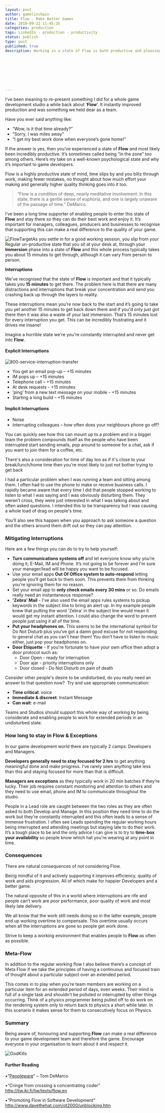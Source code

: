 ```yaml
---
layout: post
author: gamelinchpin
title: Flow - Make Better Games
date: 2010-09-22 11:45:35
categories: production
tags: LinkedIn - production - productivity
status: publish
type: post
published: true
description: Working in a state of Flow is both productive and pleasing. You should foster and support it's existence for a happy team and game.








---
```

I’ve been meaning to re-present something I did for a whole game
development studio a while back about ‘**Flow**’. It instantly improved
production and was something we held dear as a team.

Have you ever said anything
like:

-   “Wow, is it that time already?”
-   “Sorry, I was miles away”
-   “I get my best work done when everyone’s gone home!”

If the answer is yes, then you’ve experienced a state of **Flow** and
most likely been incredibly productive. It’s sometimes called being “in
the zone” too among others. Here’s my take on a well-known psychological
state and why it’s important to game developers.

Flow is a highly productive state of mind, time slips by and you blitz
through work, making fewer mistakes, no thought about how much effort
your making and generally higher quality thinking goes into it too.

> “Flow is a condition of deep, nearly meditative involvement. In this
> state, there is a gentle sense of euphoria, and one is largely unaware
> of the passage of time.” DeMarco.

I’ve been a long time supporter of enabling people to enter this state
of **Flow** and stay there so they can do their best work and enjoy it.
It’s important for managers, colleagues, producers and businesses to
recognise that supporting this can make a real difference to the quality
of your game.

![FlowTarget](assets/FlowTarget.png "FlowTarget")As you settle in for a
good working session, you slip from your Regular un-productive state
that you sit at your desk at, through your **Immersion** phase into a
state of **Flow** and this whole process typically takes you about 15
minutes to get through, although it can vary from person to person.

**Interruptions**

We've recognised that the state of **Flow** is important and that it
typically takes you **15 minutes** to get there. The problem here is
that there are many distractions and interruptions that break your
concentration and send you crashing back up through the layers to
reality.

These interruptions mean you’re now back to the start and it’s going to
take you yet another 15 minutes to get back down there and if you'd only
just got there then it was also a waste of your last immersion. That’s
15 minutes lost for every interruption you get. This can be incredibly
frustrating and it drives me insane!

Imagine a horrible state we're you're constantly interrupted and never
get into **Flow**.

#### Explicit Interruptions

![800-service-interruption-transfer](assets/800serviceinterruptiontransfer.jpg "800-service-interruption-transfer")

-   You get an email pop-up – +15 minutes
-   IM pops up – +15 minutes
-   Telephone call – +15 minutes
-   At desk requests - +15 minutes
-   ‘ping’ from a new text message on your mobile - +15 minutes
-   Starting a long build – +15 minutes

#### Implicit Interruptions

-   Noise
-   Interrupting colleagues – how often does your neighbours phone go
    off?

You can quickly see how this can mount up to a problem and in a bigger
team the problem compounds itself as the people who have been
interrupted start sending emails, pop around to someone for a chat, ask
if you want to join them for a coffee, etc.

There's also a consideration for time of day too as if it's close to
your break/lunch/home time then you're most likely to just not bother
trying to get back

I had a particular problem when I was running a team and sitting among
them. I often had to use the phone to make or receive business calls. I
rapidly became aware that every time I did that people stopped working
to listen to what I was saying and I was obviously disturbing them. They
weren’t cross, they were just interested in what I was talking about and
often asked questions. I intended this to be transparency but I was
causing a whole load of drag on people's time.

You’ll also see this happen when you approach to ask someone a question
and the others around them drift out so they can pay attention.

### Mitigating Interruptions

Here are a few things you can do to try to help
yourself:

-   **Turn communications systems off** and let everyone know why you’re
    doing it; E-Mail, IM and Phone. It’s not going to be forever and I'm
    sure your manager/lead will be happy you want to be focused.
-   Use your email apps **Out Of Office system to auto-respond** letting
    people you’ll get back to them soon. This prevents them from
    thinking you're ignoring them for no reason.
-   Set your email app to **only check emails every 30 mins** or so. Do
    emails really need an instantaneous response?
-   **'Zebra' Mail** - I've also used the email apps rules systems to
    pickup keywords in the subject line to bring an alert up. In my
    example people knew that putting the word 'Zebra' in the subject
    line would mean it would get my instant attention. I could also
    change the word to prevent people just using it all of the time.
-   **Put your headphones on.** This seems to be the international
    symbol for Do Not Disturb plus you’ve got a damn good excuse for not
    responding to general chat as you can't hear them! You don’t have to
    listen to music either, just pop your headphones on.
-   **Door Etiquette** - If you're fortunate to have your own office
    then adopt a door protocol such
as:
    -   Door Open - ready for interruption
    -   Door ajar - priority interruptions only
    -   Door closed - Do Not Disturb on pain of death

Consider other people's desire to be undisturbed, do you really need an
answer to that question now?  Try and use appropriate
communication:

-   **Time critical**: voice
-   **Immediate & discreet**: Instant Message
-   **Can wait**: e-mail

Teams and Studios should support this whole way of working by being
considerate and enabling people to work for extended periods in an
undisturbed state.

### How long to stay in Flow & Exceptions

In our game development world there are typically 2
camps: Developers and Managers.

**Developers generally need to stay focused for 2 hrs** to get anything
meaningful done and make progress. I’ve rarely seen anything take less
than this and staying focused for more than that is difficult.

**Managers are exceptions** as they typically work in 20 min batches if
they’re lucky. Their job requires constant monitoring and attention to
others and they need to use email, phone and IM to communicate
throughout the studio.

People in a Lead role are caught between the two roles as they are often
asked to both Develop and Manage. In this position they need time to do
the work but they’re constantly interrupted and this often leads to a
sense of immense frustration. I often see Leads spending the regular
working hours being interrupted and attending meetings but staying late
to do their work. It’s a tough place to be and the only advice I can
give is to try to **time-box your availability** so people know which
hat you're wearing at any point in time.

### Consequences

There are natural consequences of not considering Flow.

Being mindful of it and actively supporting it improves efficiency,
quality of work and aids progression. All of which make for happier
Developers and a better game.

The natural opposite of this in a world where interruptions are rife and
people can’t work are poor performance, poor quality of work and most
likely late delivery.

We all know that the work still needs doing so in the latter example,
people end up working overtime to compensate. This overtime usually
occurs when all the interruptions are gone so people get work done.

Strive to keep a working environment that enables people to **Flow** as
often as possible.

### Meta-Flow

In addition to the regular working flow I also believe there’s a concept
of Meta Flow if we take the principles of having a continuous and
focused train of thought about a particular subject over an extended
period.

This comes in to play when you’re team members are working on a
particular item for an extended period of days, even weeks. Their mind
is full of a single task and shouldn’t be polluted or interrupted by
other things occurring. Think of a physics programmer being pulled off
to do work on the rendering system only to return back to physics a
short while later. In this scenario it makes sense for them to
consecutively focus on Physics.

### Summary

Being aware of, honouring and supporting **Flow** can make a real
difference to your game development team and therefore the game.
Encourage everyone in your organisation to learn about it and respect
it.

![](assets/GodKills-e1285111180331.jpg "GodKills")

#### Further Reading

•“[Peopleware](http://www.amazon.co.uk/gp/product/0932633439?ie=UTF8&tag=gamedevelcons-21&linkCode=as2&camp=1634&creative=19450&creativeASIN=0932633439)”
– Tom DeMarco

•“Cringe from crossing a concentrating coder”
<http://liw.iki.fi/liw/texts/flow.en>

•“Promoting Flow in Software Development”
<http://www.davethehat.com/ot2000/unblocking.htm>
